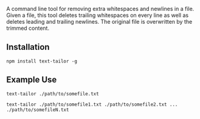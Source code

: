 A command line tool for removing extra whitespaces and newlines in a file. Given a file, this tool deletes trailing whitespaces on every line as well as deletes leading and trailing newlines. The original file is overwritten by the trimmed content.

## Installation
```
npm install text-tailor -g
```

## Example Use
```
text-tailor ./path/to/somefile.txt
```
```
text-tailor ./path/to/somefile1.txt ./path/to/somefile2.txt ... ./path/to/somefileN.txt
```